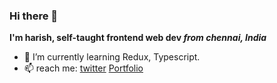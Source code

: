 ### Hi there 👋
**I'm harish, self-taught frontend web dev _from chennai, India_**
- 🌱 I’m currently learning Redux, Typescript.
- 📫 reach me: [twitter](https://twitter.com/harish_calvin) [Portfolio](https://harish-webdev-portfolio.netlify.app/)
<!--
**harishcalvin/harishcalvin** is a ✨ _special_ ✨ repository because its `README.md` (this file) appears on your GitHub profile.

Here are some ideas to get you started:

- 🔭 I’m currently working on ...
- 🌱 I’m currently learning ...
- 👯 I’m looking to collaborate on ...
- 🤔 I’m looking for help with ...
- 💬 Ask me about ...
- 📫 How to reach me: ...
- 😄 Pronouns: ...
- ⚡ Fun fact: ...
-->
